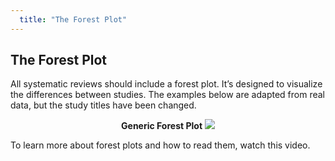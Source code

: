 ```yaml
---
  title: "The Forest Plot"
---
```


## The Forest Plot

All systematic reviews should include a forest plot. It’s designed to visualize the differences between studies. The examples below are adapted from real data, but the study titles have been changed. 
<br>
<center><b>Generic Forest Plot</b>
<img src="{{site.baseurl}}/img/forest.png" >
</center>

To learn more about forest plots and how to read them, watch this video.


